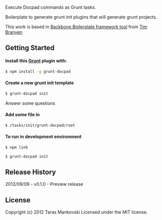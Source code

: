Execute Docpad commands as Grunt tasks.

Boilerplate to generate grunt init plugins that will generate grunt projects.

This work is based in [Backbone Boilerplate framework tool](https://github.com/backbone-boilerplate/grunt-bbb) from [Tim Branyen](https://github.com/tbranyen)

## Getting Started ##

#### Install this [Grunt](https://github.com/cowboy/grunt) plugin with: ####
``` bash
$ npm install -g grunt-docpad
```

#### Create a new grunt init template ####
``` bash
$ grunt-docpad init
```
Answer some questions

#### Add some file in ####
``` bash
$ /tasks/init/grunt-docpad/root
```

#### To run in development environment ####
``` bash
$ npm link
```

``` bash
$ grunt-docpad init
```


## Release History ##

2012/09/09 - v0.1.0 - Preview release


## License
Copyright (c) 2012 Taras Mankovski Licensed under the MIT license.